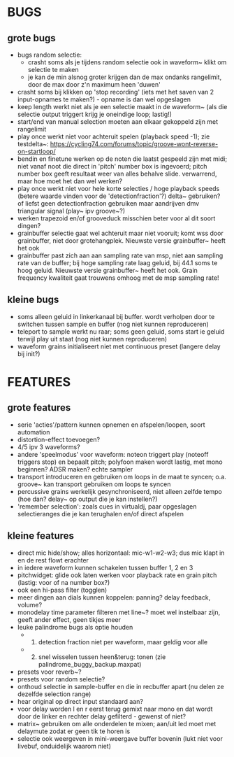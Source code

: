 # BUGS

## grote bugs
- bugs random selectie:
	- crasht soms als je tijdens random selectie ook in waveform~ klikt om selectie te maken
	- je kan de min alsnog groter krijgen dan de max ondanks rangelimit, door de max door z'n maximum heen 'duwen'
- crasht soms bij klikken op 'stop recording' (iets met het saven van 2 input-opnames te maken?) - opname is dan wel opgeslagen
- keep length werkt niet als je een selectie maakt in de waveform~ (als die selectie output triggert krijg je oneindige loop; lastig!)
- start/end van manual selection moeten aan elkaar gekoppeld zijn met rangelimit
- play once werkt niet voor achteruit spelen (playback speed -1); zie testdelta~: https://cycling74.com/forums/topic/groove-wont-reverse-on-startloop/
- bendin en finetune werken op de noten die laatst gespeeld zijn met midi; niet vanaf noot die direct in 'pitch' number box is ingevoerd; pitch number box geeft resultaat weer van alles behalve slide. verwarrend, maar hoe moet het dan wel werken?
- play once werkt niet voor hele korte selecties / hoge playback speeds (betere waarde vinden voor de 'detectionfraction'?) delta~ gebruiken? of liefst geen detectionfraction gebruiken maar aandrijven dmv triangular signal (play~ ipv groove~?)
- werken trapezoid en/of grooveduck misschien beter voor al dit soort dingen?
- grainbuffer selectie gaat wel achteruit maar niet vooruit; komt wss door grainbuffer, niet door grotehangplek. Nieuwste versie grainbuffer~ heeft het ook
- grainbuffer past zich aan aan sampling rate van msp, niet aan sampling rate van de buffer; bij hoge sampling rate laag geluid, bij 44.1 soms te hoog geluid. Nieuwste versie grainbuffer~ heeft het ook. Grain frequency kwaliteit gaat trouwens omhoog met de msp sampling rate!

## kleine bugs
- soms alleen geluid in linkerkanaal bij buffer. wordt verholpen door te switchen tussen sample en buffer (nog niet kunnen reproduceren)
- teleport to sample werkt nu raar; soms geen geluid, soms start ie geluid terwijl play uit staat (nog niet kunnen reproduceren)
- waveform grains initialiseert niet met continuous preset (langere delay bij init?)


# FEATURES

## grote features
- serie 'acties'/pattern kunnen opnemen en afspelen/loopen, soort automation
- distortion-effect toevoegen?
- 4/5 ipv 3 waveforms?
- andere 'speelmodus' voor waveform: noteon triggert play (noteoff triggers stop) en bepaalt pitch; polyfoon maken wordt lastig, met mono beginnen? ADSR maken? echte sampler
- transport introduceren en gebruiken om loops in de maat te syncen; o.a. groove~ kan transport gebruiken om loops te syncen
- percussive grains werkelijk gesynchroniseerd, niet alleen zelfde tempo (hoe dan? delay~ op output die je kan instellen?)
- 'remember selection': zoals cues in virtualdj, paar opgeslagen selectieranges die je kan terughalen en/of direct afspelen

## kleine features
- direct mic hide/show; alles horizontaal: mic-w1-w2-w3; dus mic klapt in en de rest flowt erachter
- in iedere waveform kunnen schakelen tussen buffer 1, 2 en 3
- pitchwidget: glide ook laten werken voor playback rate en grain pitch (lastig: voor of na number box?)
- ook een hi-pass filter (togglen)
- meer dingen aan dials kunnen koppelen: panning? delay feedback, volume?
- monodelay time parameter filteren met line~? moet wel instelbaar zijn, geeft ander effect, geen tikjes meer
- leuke palindrome bugs als optie houden
	- 1) detection fraction niet per waveform, maar geldig voor alle
	- 2) snel wisselen tussen heen&terug: tonen (zie palindrome_buggy_backup.maxpat)
- presets voor reverb~?
- presets voor random selectie?
- onthoud selectie in sample-buffer en die in recbuffer apart (nu delen ze dezelfde selection range)
- hear original op direct input standaard aan?
- voor delay worden l en r eerst terug gemixt naar mono en dat wordt door de linker en rechter delay gefilterd - gewenst of niet?
- matrix~ gebruiken om alle onderdelen te mixen; aan/uit led moet met delaymute zodat er geen tik te horen is
- selectie ook weergeven in mini-weergave buffer bovenin (lukt niet voor livebuf, onduidelijk waarom niet)